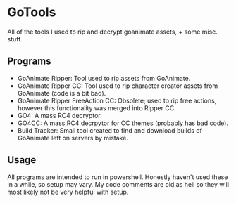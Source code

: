# GoTools
All of the tools I used to rip and decrypt goanimate assets, + some misc. stuff.
## Programs
- GoAnimate Ripper: Tool used to rip assets from GoAnimate.
- GoAnimate Ripper CC: Tool used to rip character creator assets from GoAnimate (code is a bit bad).
- GoAnimate Ripper FreeAction CC: Obsolete; used to rip free actions, however this functionality was merged into Ripper CC.
- GO4: A mass RC4 decryptor.
- GO4CC: A mass RC4 decrpytor for CC themes (probably has bad code).
- Build Tracker: Small tool created to find and download builds of GoAnimate left on servers by mistake.
## Usage
All programs are intended to run in powershell. Honestly haven't used these in a while, so setup may vary. My code comments are old as hell so they will most likely not be very helpful with setup.
